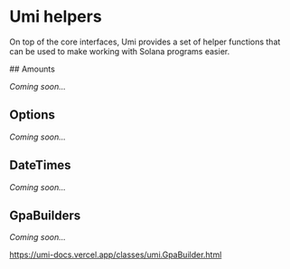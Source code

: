 # Umi helpers

On top of the core interfaces, Umi provides a set of helper functions that can be used to make working with Solana programs easier.

## Amounts

_Coming soon..._

## Options

_Coming soon..._

## DateTimes

_Coming soon..._

## GpaBuilders

_Coming soon..._

https://umi-docs.vercel.app/classes/umi.GpaBuilder.html
